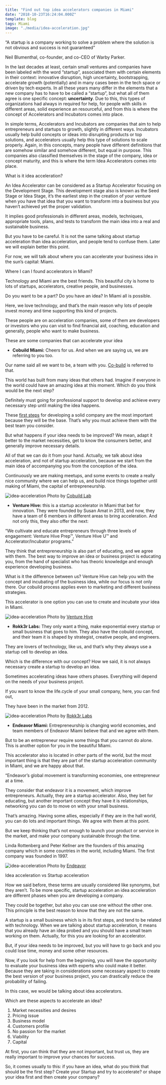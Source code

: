 ```yaml
---
title: "Find out top idea accelerators companies in Miami"
date: "2018-10-23T16:24:04.000Z"
template: blog
tags: Miami
image: "./media/idea-acceleration.jpg"
---
```


<block-quote>“A startup is a company working to solve a problem where the solution is not obvious and success is not guaranteed”</block-quote> 

Neil Blumenthal, co-founder, and co-CEO of Warby Parker.

In the last decades at least, certain small ventures and companies have been labeled with the word “startup”, associated them with certain elements in their context: innovative disruption, high uncertainty, bootstrapping, accelerate growth (potentially) and in many cases been in the tech space or driven by tech experts. In all these years many differ in the elements that a new company has to have to be called a “startup”, but what all of them agree is one specific concept: **uncertainty**. Due to this, this types of organizations had always in required for help, for people with skills in different areas, solid experience an resourceful, and from this is where the concept of Accelerators and Incubators comes into place.

In simple terms, Accelerators and Incubators are companies that aim to help entrepreneurs and startups to growth, slightly in different ways. Incubators usually help build concepts or ideas into disrupting products or top solutions, and accelerators usually help this type of solutions to scale properly. Again, in this concepts, many people have different definitions that are somehow similar and somehow different, but equal in purpose. This companies also classified themselves in the stage of the company, idea or concept maturity, and this is where the term Idea Accelerators comes into place.

<title-2>What is it idea acceleration?</title-2>

An Idea Accelerator can be considered as a Startup Accelerator focusing on the Development Stage. This development stage also is known as the Seed Stage or Idea Stage, it’s the earliest step in the creation of your venture when you have that idea that you want to transform into a business but you haven’t achieved yet the proper validation. 

It implies good professionals in different areas, models, techniques, appropriate tools, plans, and tests to transform the main idea into a real and sustainable business.

But you have to be careful. It is not the same talking about startup acceleration than idea acceleration, and people tend to confuse them. Later we will explain better this point.

For now, we will talk about where you can accelerate your business idea in the sun’s capital: Miami. 

<title-3>Where I can I found accelerators in Miami?</title-3>

 Technology and Miami are the best friends. This beautiful city is home to lots of startups, accelerators, creative people, and businesses.

Do you want to be a part? Do you have an idea? In Miami all is possible. 

Here, we love technology, and that’s the main reason why lots of people invest money and time supporting this kind of projects. 

These people are on acceleration companies, some of them are developers or investors who you can visit to find financial aid, coaching, education and generally, people who want to make business. 


<title-3>These are some companies that can accelerate your idea</title-3>

* **Cobuild Miami:** Cheers for us. And when we are saying us, we are referring to you too.

Our name said all we want to be, a team with you. [Co-build](https://medium.com/@alacret/the-cobuild-process-the-new-way-to-make-dreams-come-true-f3be4de9420f) is referred to that. 
 
This world has built from many ideas that others had. Imagine if everyone in the world could have an amazing idea at this moment. Which do you think would be the next step?

Definitely must going for professional support to develop and achieve every necessary step until making the idea happens.

These [first steps](https://medium.com/@alacret/cobuild-process-part-1-validate-and-cobuild-fdffa11e67b1) for developing a solid company are the most important because they will be the base. That’s why you must achieve them with the best team you consider. 

But what happens if your idea needs to be improved? We mean, adapt it better to the market necessities, get to know the consumers better, and generally improve necessary details. 

All of that we can do it from your hand. Actually, we talk about idea acceleration, and not of startup acceleration, because we start from the main idea of accompanying you from the conception of the idea.  

Continuously we are making meetups, and some events to create a really nice community where we can help us, and build nice things together until making of Miami, the capital of entrepreneurship.  

![idea-acceleration](media/cobuild-lab-in-miami.jpg)
<credits>Photo by [Cobuild Lab](https://cobuildlab.com/)<credits>  

* **Venture Hive:** this is a startup accelerator in Miami that bet for innovation. They were founded by Susan Amat in 2013, and now, they have a team of 6 members in different areas to bring acceleration. And not only this, they also offer the next:
	
<title-4>“We cultivate and educate entrepreneurs through three levels of engagement: Venture Hive Prep™, Venture Hive U™ and Accelerator/Incubator programs.”</title-4>

They think that entrepreneurship is also part of educating, and we agree with them. The best way to improve an idea or business project is educating you, from the hand of specialist who has theoric knowledge and enough experience developing business.  

What is it the difference between us? Venture Hive can help you with the concept and incubating of the business idea, while our focus is not only there. Our cobuild process applies even to marketing and different business strategies. 

This accelerator is one option you can use to create and incubate your idea in Miami. 

![idea-acceleration](media/Venture-Hive.jpg)
<credits>Photo by [Venture Hive](https://www.venturehive.com/)<credits>  
  
* **Rokk3r Labs:** They only want a thing, make exponential every startup or small business that goes to him. 
They also have the cobuild concept, and their team it is shaped by strategist, creative people, and engineers.  

They are lovers of technology, like us, and that’s why they always use a startup cell to develop an idea. 

Which is the difference with our concept? How we said, it is not always necessary create a startup to develop an idea. 

Sometimes accelerating ideas have others phases. Everything will depend on the needs of your business project. 

If you want to know the life.cycle of your small company, here, you can find out, 

They have been in the market from 2012.
    
![idea-acceleration](media/rokk3rlabs.jpg)
<credits>Photo by [Rokk3r Labs](https://www.rokk3rlabs.com/)<credits>   
  
* **Endeavor Miami:** Entrepreneurship is changing world economies, and team members of Endeavor Miami believe that and we agree with them. 

But to be an entrepreneur require some things that you cannot do alone. This is another option for you in the beautiful Miami.   

This accelerator also is located in other parts of the world, but the most important thing is that they are part of the startup acceleration community in Miami, and we are happy about that.

<title-4>“Endeavor’s global movement is transforming economies, one entrepreneur at a time.<title-4>
 
 They consider that endeavor it is a movement, which improve entrepreneurs. Actually, they are a startup accelerator. Also, they bet for educating, but another important concept they have it is relationships, networking you can do to move on with your small business. 

That’s amazing. Having some allies, especially if they are in the hall world, you can do lots and important things. We agree with them at this point. 

But we keep thinking that’s not enough to launch your product or service in the market, and make your company sustainable through the time.

Linda Rottenberg and Peter Kellner are the founders of this amazing company which in some countries in the world, including Miami. The first company was founded in 1997.


![idea-acceleration](media/endeavor.jpg)
<credits>Photo by [Endeavor](https://endeavormiami.org/)<credits>  
  
<title-2>Idea acceleration vs Startup acceleration</title-2>

How we said before, these terms are usually considered like synonyms, but they aren’t. To be more specific, startup acceleration  an idea acceleration are different phases when you are developing a company.

They could be together, but also you can use one without the other one. This principle is the best reason to know that they are not the same. 

A startup is a small business which is in its first steps, and tend to be related with technology. When we are talking about startup acceleration, it means that you already have an idea probed and you should have a small team working on them. Actually, for this you are looking for an accelerator. 

But, if your idea needs to be improved, but you will have to go back and you could lose time, money and some other resources. 

Now, if you look for help from the beginning, you will have the opportunity to evaluate your business idea with experts who could make it better. Because they are taking in considerations some necessary aspect to create the best version of your business project, you can drastically reduce the probability of failing. 

In this case, we would be talking about idea accelerators.


<title-3>Which are these aspects to accelerate an idea?</title-3>

1. Market necessities and desires
2. Pricing issue
3. Business model
4. Customers profile
5. No passion for the market
6. Viability 
7. Capital

At first, you can think that they are not important, but trust us, they are really important to improve your chances for success. 

So, it comes usually to this: if you have an idea, what do you think that should be the first step? Create your Startup and try to accelerate? or shape your idea first and then create your company?

